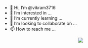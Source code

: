 - 👋 Hi, I’m @vikram3716
- 👀 I’m interested in ...
- 🌱 I’m currently learning ...
- 💞️ I’m looking to collaborate on ...
- 📫 How to reach me ...

<!---
vikram3716/vikram3716 is a ✨ special ✨ repository because its `README.md` (this file) appears on your GitHub profile.
You can click the Preview link to take a look at your changes.
--->
<div align="center"><img src="https://github-readme-stats.vercel.app/api?username=vikram3716&show_icons=true&count_private=true&hide_border=true" align="center" /></div>
